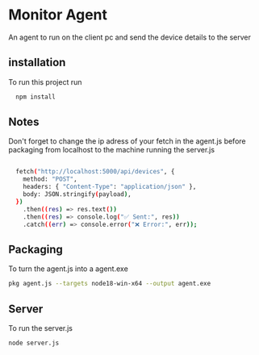 
# Monitor Agent

An agent to run on the client pc and send the device details to the server



## installation

To run this project run

```bash
  npm install
```


## Notes

Don't forget to change the ip adress of your fetch in the agent.js before packaging from localhost to the machine running the server.js

``` bash

  fetch("http://localhost:5000/api/devices", {
    method: "POST",
    headers: { "Content-Type": "application/json" },
    body: JSON.stringify(payload),
  })
    .then((res) => res.text())
    .then((res) => console.log("✅ Sent:", res))
    .catch((err) => console.error("❌ Error:", err));

```
## Packaging

To turn the agent.js into a agent.exe

```bash
pkg agent.js --targets node18-win-x64 --output agent.exe

```
    
## Server

To run the server.js

```bash
node server.js

```
    
